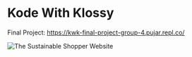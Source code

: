 # Kode With Klossy 

Final Project: https://kwk-final-project-group-4.pujar.repl.co/

![The Sustainable Shopper Website](https://user-images.githubusercontent.com/62675121/134819953-d069c0c7-d74a-40d3-8cbe-7142aff3ccb9.PNG)
